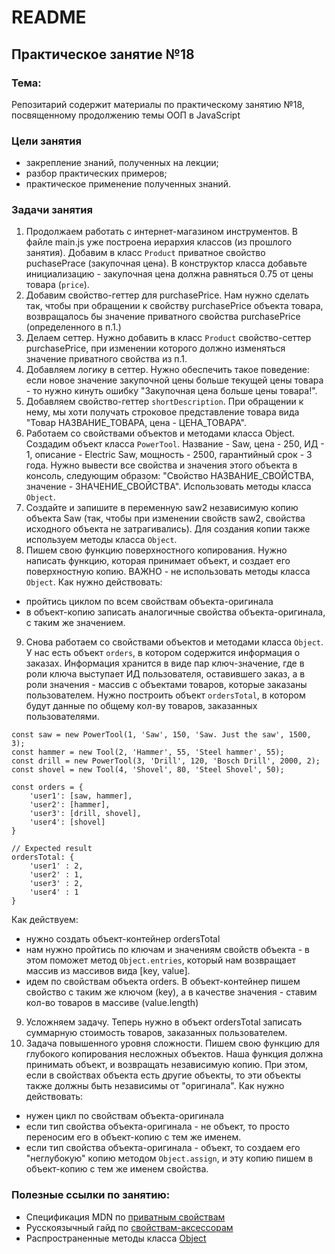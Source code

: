 # README

## Практическое занятие №18

### Тема:

Репозитарий содержит материалы по практическому занятию №18, посвященному продолжению темы ООП в JavaScript

### Цели занятия
- закрепление знаний, полученных на лекции;
- разбор практических примеров;
- практическое применение полученных знаний.

### Задачи занятия
1. Продолжаем работать с интернет-магазином инструментов. В файле main.js уже построена иерархия классов (из прошлого занятия). Добавим в класс `Product` приватное свойство puchasePrace (закупочная цена). В конструктор класса добавьте инициализацию - закупочная цена должна равняться 0.75 от цены товара (`price`).
2. Добавим свойство-геттер для purchasePrice. Нам нужно сделать так, чтобы при обращении к свойству purchasePrice объекта товара, возвращалось бы значение приватного свойства purchasePrice (определенного в п.1.)
3. Делаем сеттер. Нужно добавить в класс `Product` свойство-сеттер purchasePrice, при изменении которого должно изменяться значение приватного свойства из п.1.
4. Добавляем логику в сеттер. Нужно обеспечить такое поведение: если новое значение закупочной цены больше текущей цены товара - то нужно кинуть ошибку "Закупочная цена больше цены товара!".
5. Добавляем свойство-геттер `shortDescription`. При обращении к нему, мы хоти получать строковое представление товара вида "Товар НАЗВАНИЕ_ТОВАРА, цена - ЦЕНА_ТОВАРА".
6. Работаем со свойствами объектов и методами класса Object. Создадим объект класса `PowerTool`. Название - Saw, цена - 250, ИД - 1, описание - Electric Saw, мощность - 2500, гарантийный срок - 3 года. Нужно вывести все свойства и значения этого объекта в консоль, следующим образом: "Свойство НАЗВАНИЕ_СВОЙСТВА, значение - ЗНАЧЕНИЕ_СВОЙСТВА". Использовать методы класса `Object`.
7. Создайте и запишите в переменную saw2 независимую копию объекта Saw (так, чтобы при изменении свойств saw2, свойства исходного объекта не затрагивались). Для создания копии также используем методы класса `Object`.
8. Пишем свою функцию поверхностного копирования. Нужно написать функцию, которая принимает объект, и создает его поверхностную копию. ВАЖНО - не использовать методы класса `Object`. Как нужно действовать:
 - пройтись циклом по всем свойствам объекта-оригинала
 - в объект-копию записать аналогичные свойства объекта-оригинала, с таким же значением.
9. Снова работаем со свойствами объектов и методами класса `Object`. У нас есть объект `orders`, в котором содержится информация о заказах. Информация хранится в виде пар ключ-значение, где в роли ключа выступает ИД пользователя, оставившего заказ, а в роли значения - массив с объектами товаров, которые заказаны пользователем. Нужно построить объект `ordersTotal`, в котором будут данные по общему кол-ву товаров, заказанных пользователями.
```
const saw = new PowerTool(1, 'Saw', 150, 'Saw. Just the saw', 1500, 3);
const hammer = new Tool(2, 'Hammer', 55, 'Steel hammer', 55);
const drill = new PowerTool(3, 'Drill', 120, 'Bosch Drill', 2000, 2);
const shovel = new Tool(4, 'Shovel', 80, 'Steel Shovel', 50);

const orders = {
    'user1': [saw, hammer],
    'user2': [hammer],
    'user3': [drill, shovel],
    'user4': [shovel]
}

// Expected result
ordersTotal: {
    'user1' : 2,
    'user2' : 1,
    'user3' : 2,
    'user4' : 1
}
```
Как действуем:
 - нужно создать объект-контейнер ordersTotal
 - нам нужно пройтись по ключам и значениям свойств объекта - в этом поможет метод `Object.entries`, который нам возвращает массив из массивов вида [key, value].
 - идем по свойствам объекта orders. В объект-контейнер пишем свойство с таким же ключом (key), а в качестве значения - ставим кол-во товаров в массиве (value.length)
9. Усложняем задачу. Теперь нужно в объект ordersTotal записать суммарную стоимость товаров, заказанных пользователем.
10. Задача повышенного уровня сложности. Пишем свою функцию для глубокого копирования несложных объектов. Наша функция должна принимать объект, и возвращать независимую копию. При этом, если в свойствах объекта есть другие объекты, то эти объекты также должны быть независимы от "оригинала". Как нужно действовать:
 - нужен цикл по свойствам объекта-оригинала
 - если тип свойства объекта-оригинала - не объект, то просто переносим его в объект-копию с тем же именем.
 - если тип свойства объекта-оригинала - объект, то создаем его "неглубокую" копию методом `Object.assign`, и эту копию пишем в объект-копию с тем же именем свойства.


### Полезные ссылки по занятию:
 - Спецификация MDN по [приватным свойствам](https://developer.mozilla.org/en-US/docs/Web/JavaScript/Reference/Classes/Private_class_fields)
 - Русскоязычный гайд по [свойствам-аксессорам](https://learn.javascript.ru/property-accessors)
 - Распространенные методы класса [Object](https://learn.javascript.ru/keys-values-entries)